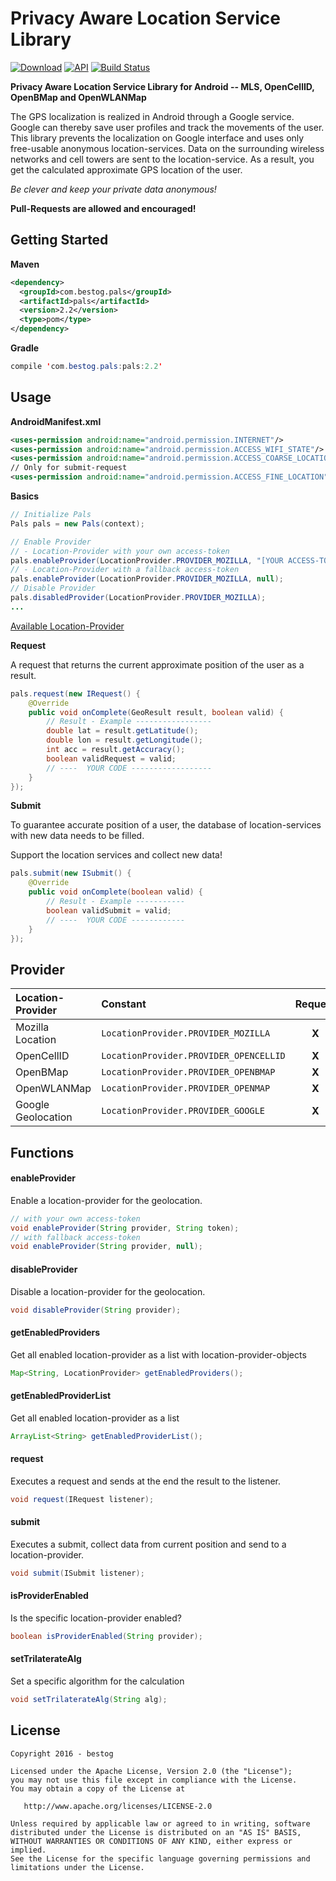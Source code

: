 # Privacy Aware Location Service Library
[![Download](https://api.bintray.com/packages/bestog/pals/pals/images/download.svg)](https://bintray.com/bestog/pals/pals/_latestVersion)
[![API](https://img.shields.io/badge/API-11%2B-green.svg)](https://github.com/bestog/pals-lib/tree/master)
[![Build Status](https://travis-ci.org/bestog/pals-lib.svg?branch=master)](https://travis-ci.org/bestog/pals-lib)

__Privacy Aware Location Service Library for Android -- MLS, OpenCellID, OpenBMap and OpenWLANMap__

The GPS localization is realized in Android through a Google service. Google can thereby save user profiles and track the movements of the user. This library prevents the localization on Google interface and uses only free-usable anonymous location-services.
Data on the surrounding wireless networks and cell towers are sent to the location-service. As a result, you get the calculated approximate GPS location of the user.

_Be clever and keep your private data anonymous!_

__Pull-Requests are allowed and encouraged!__

## Getting Started

__Maven__
```xml
<dependency>
  <groupId>com.bestog.pals</groupId>
  <artifactId>pals</artifactId>
  <version>2.2</version>
  <type>pom</type>
</dependency>
```

__Gradle__
```java
compile 'com.bestog.pals:pals:2.2'
```

## Usage
__AndroidManifest.xml__
```xml
<uses-permission android:name="android.permission.INTERNET"/>
<uses-permission android:name="android.permission.ACCESS_WIFI_STATE"/>
<uses-permission android:name="android.permission.ACCESS_COARSE_LOCATION"/>
// Only for submit-request
<uses-permission android:name="android.permission.ACCESS_FINE_LOCATION"/>
```

__Basics__
```java
// Initialize Pals
Pals pals = new Pals(context);

// Enable Provider
// - Location-Provider with your own access-token
pals.enableProvider(LocationProvider.PROVIDER_MOZILLA, "[YOUR ACCESS-TOKEN]");
// - Location-Provider with a fallback access-token
pals.enableProvider(LocationProvider.PROVIDER_MOZILLA, null);
// Disable Provider
pals.disabledProvider(LocationProvider.PROVIDER_MOZILLA);
...
```
[Available Location-Provider](#provider)

__Request__

A request that returns the current approximate position of the user as a result.
```java
pals.request(new IRequest() {
    @Override
    public void onComplete(GeoResult result, boolean valid) {
        // Result - Example -----------------
        double lat = result.getLatitude();
        double lon = result.getLongitude();
        int acc = result.getAccuracy();
        boolean validRequest = valid;
        // ----  YOUR CODE ------------------
    }
});
```
__Submit__

To guarantee accurate position of a user, the database of location-services with new data needs to be filled.

Support the location services and collect new data!
```java
pals.submit(new ISubmit() {
    @Override
    public void onComplete(boolean valid) {
        // Result - Example -----------
        boolean validSubmit = valid;
        // ----  YOUR CODE ------------
    }
});
```

## <a name="provider"></a>Provider

| Location-Provider | Constant | Request | Submit | Access-Token |
| :--- | :--- | :---: | :---: | :---: |
|Mozilla Location|`LocationProvider.PROVIDER_MOZILLA`|**X**|**X**|**X**|
|OpenCellID|`LocationProvider.PROVIDER_OPENCELLID`|**X**| |**X**|
|OpenBMap|`LocationProvider.PROVIDER_OPENBMAP`|**X**| | |
|OpenWLANMap|`LocationProvider.PROVIDER_OPENMAP`|**X**| | |
|Google Geolocation|`LocationProvider.PROVIDER_GOOGLE`|**X**| |**X**|

## Functions

#### enableProvider
Enable a location-provider for the geolocation.
```java
// with your own access-token
void enableProvider(String provider, String token);
// with fallback access-token
void enableProvider(String provider, null);
```

#### disableProvider
Disable a location-provider for the geolocation.
```java
void disableProvider(String provider);
```

#### getEnabledProviders
Get all enabled location-provider as a list with location-provider-objects
```java
Map<String, LocationProvider> getEnabledProviders();
```

#### getEnabledProviderList
Get all enabled location-provider as a list
```java
ArrayList<String> getEnabledProviderList();
```

#### request
Executes a request and sends at the end the result to the listener.
```java
void request(IRequest listener);
```

#### submit
Executes a submit, collect data from current position and send to a location-provider.
```java
void submit(ISubmit listener);
```

#### isProviderEnabled
Is the specific location-provider enabled?
```java
boolean isProviderEnabled(String provider);
```

#### setTrilaterateAlg
Set a specific algorithm for the calculation
```java
void setTrilaterateAlg(String alg);
```

## License

    Copyright 2016 - bestog

    Licensed under the Apache License, Version 2.0 (the "License");
    you may not use this file except in compliance with the License.
    You may obtain a copy of the License at

       http://www.apache.org/licenses/LICENSE-2.0

    Unless required by applicable law or agreed to in writing, software
    distributed under the License is distributed on an "AS IS" BASIS,
    WITHOUT WARRANTIES OR CONDITIONS OF ANY KIND, either express or implied.
    See the License for the specific language governing permissions and
    limitations under the License.
